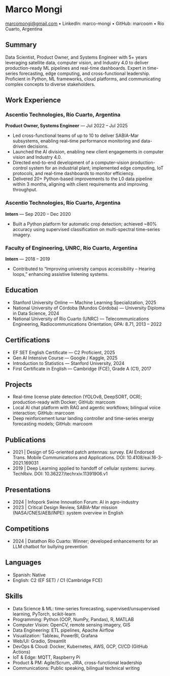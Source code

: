 # Marco Mongi
marcomongi@gmail.com • LinkedIn: marco-mongi • GitHub: marcoom • Río Cuarto, Argentina

## Summary
Data Scientist, Product Owner, and Systems Engineer with 5+ years leveraging satellite data, computer vision, and Industry 4.0 to deliver production-ready ML pipelines and real-time dashboards. Expert in time-series forecasting, edge computing, and cross-functional leadership. Proficient in Python, ML frameworks, cloud platforms, and communicating complex concepts to diverse stakeholders.

## Work Experience

### Ascentio Technologies, Río Cuarto, Argentina
**Product Owner, Systems Engineer** — Jul 2022 – Jul 2025
- Led cross-functional teams of up to 10 to deliver SABIA-Mar subsystems, enabling real-time performance monitoring and data-driven decisions.
- Launched the AI division, enabling new client engagements in computer vision and Industry 4.0.
- Directed end-to-end development of a computer-vision production-control system for an industrial plant; implemented edge computing, IoT protocols, and real-time dashboards to monitor efficiency.
- Delivered 20+ Python-based improvements to the L0 data pipeline within 3 months, aligning with client requirements and improving throughput.

### Ascentio Technologies, Río Cuarto, Argentina
**Intern** — Sep 2020 – Dec 2020
- Built a Python platform for automatic crop detection; achieved ~80% accuracy using supervised classification on multi-spectral time-series imagery.

### Faculty of Engineering, UNRC, Río Cuarto, Argentina
**Intern** — 2018 – 2019
- Contributed to “Improving university campus accessibility – Hearing loops,” enhancing assistive listening systems.

## Education
- Stanford University Online — Machine Learning Specialization, 2025
- National University of Córdoba (Mundos Córdoba) — University Diploma in Data Science, 2024
- National University of Río Cuarto (UNRC) — Telecommunications Engineering, Radiocommunications Orientation; GPA: 8.71, 2013 – 2022

## Certifications
- EF SET English Certificate — C2 Proficient, 2025
- Gen AI Intensive Course — Google / Kaggle, 2025
- Introduction to Statistics — Stanford University, 2024
- First Certificate in English — Cambridge (FCE), Grade A (C1), 2017

## Projects
- Real-time license plate detection (YOLOv8, DeepSORT, OCR); production-ready with Docker; GitHub: marcoom
- Local AI chat platform with RAG and agentic workflows; bilingual voice interaction; GitHub: marcoom
- Deep reinforcement lunar landing controller and time-series energy forecasting models; GitHub: marcoom

## Publications
- 2021 | Design of 5G-oriented patch antennas: survey. EAI Endorsed Trans. Mobile Communications and Applications. DOI: 10.4108/eai.16-3-2021.169031
- 2019 | Deep Learning applied to handoff of cellular systems: survey. TechRxiv. DOI: 10.36227/techrxiv.11391906.v1

## Presentations
- 2024 | Infopork Swine Innovation Forum: AI in agro-industry
- 2023 | Critical Design Review, SABIA-Mar mission (NASA/CNES/AEB/INPE): system overview in English

## Competitions
- 2024 | Datathon Río Cuarto: Winner; developed enhancements for an LLM chatbot for bullying prevention

## Languages
- Spanish: Native
- English: C2 (EF SET) / C1 (Cambridge FCE)

## Skills
- Data Science & ML: time-series forecasting, supervised/unsupervised learning, PyTorch, scikit-learn
- Programming: Python (OOP, NumPy, Pandas), R, MATLAB
- Computer Vision: OpenCV, remote sensing imagery, GIS
- Data Engineering: ETL pipelines, Apache Airflow
- Visualization: Tableau, PowerBI, Grafana
- Web/UI: Gradio, Streamlit
- DevOps & Cloud: Docker, Kubernetes, AWS, GCP, CI/CD (GitHub Actions)
- IoT & Edge: MQTT, Raspberry Pi
- Product & PM: Agile/Scrum, JIRA, cross-functional leadership
- Communications: Public speaking, bilingual technical writing